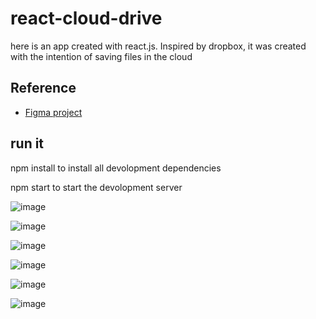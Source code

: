 # react-cloud-drive
here is an app created with react.js. Inspired by dropbox, it was created with the intention of saving files in the cloud



## Reference

 - [Figma project](https://www.figma.com/file/5vxpStcUYKiOoHlxBIMF69/Untitled?node-id=8%3A18)


## run it

npm install to install all devolopment dependencies


npm start to start the devolopment server

![image](https://user-images.githubusercontent.com/56327459/177629718-6505dbf3-0e5b-42f3-838a-11ecd76b3371.png)

![image](https://user-images.githubusercontent.com/56327459/177629878-02d9eaf2-ff89-4e05-9957-faea603dd105.png)

![image](https://user-images.githubusercontent.com/56327459/177630052-1bfe004e-1605-4b76-8bfc-5c1510031e1f.png)

![image](https://user-images.githubusercontent.com/56327459/177630123-54afb8a2-34b4-4ea5-a03b-29393a3f70b0.png)

![image](https://user-images.githubusercontent.com/56327459/177630354-3afe06a3-2960-4ff7-8e3e-aa849d490a1f.png)

![image](https://user-images.githubusercontent.com/56327459/177629805-cc1393c8-d3f0-4efc-8a06-01cff5ebcfa7.png)



